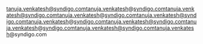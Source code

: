 tanuja.venkatesh@syndigo.comtanuja.venkatesh@syndigo.comtanuja.venkatesh@syndigo.comtanuja.venkatesh@syndigo.comtanuja.venkatesh@syndigo.comtanuja.venkatesh@syndigo.comtanuja.venkatesh@syndigo.comtanuja.venkatesh@syndigo.comtanuja.venkatesh@syndigo.comtanuja.venkatesh@syndigo.com
